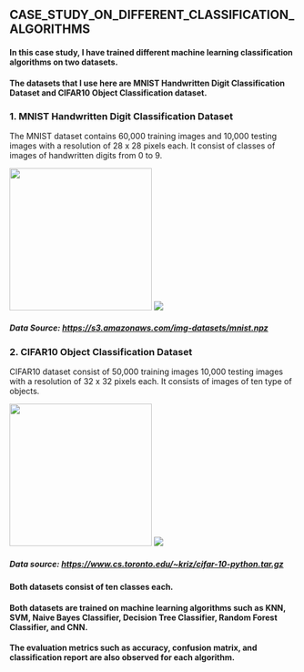 ## CASE_STUDY_ON_DIFFERENT_CLASSIFICATION_ALGORITHMS
#### In this case study, I have trained different machine learning classification algorithms on two datasets.
#### The datasets that I use here are MNIST Handwritten Digit Classification Dataset and CIFAR10 Object Classification dataset. 
### 1.  MNIST Handwritten Digit Classification Dataset

The MNIST dataset contains 60,000 training images and 10,000 testing images with a resolution of 28 x 28 pixels each.
 It consist of classes of images of handwritten digits from 0 to 9.

<img src="https://user-images.githubusercontent.com/61530421/167575114-c847d6db-75b0-456a-932e-207afb94623e.png" width="250" height ="250">

<img src="https://user-images.githubusercontent.com/61530421/167575732-861f90e5-3673-471e-90e5-f79f9ac22ecf.png" >

##### Data Source:  https://s3.amazonaws.com/img-datasets/mnist.npz

### 2. CIFAR10 Object Classification Dataset

 CIFAR10 dataset consist of 50,000 training images 10,000  testing images with a resolution of 32 x 32 pixels each.
 It consists of images of ten type of objects.



<img src="https://user-images.githubusercontent.com/61530421/167578068-c0a0ac6d-0d79-47e0-a9b9-83a12cb0c69a.png" width="250" height ="250">

<img src="https://user-images.githubusercontent.com/61530421/167578138-30ccd7a3-169c-4e3c-adbd-99a7a231d29a.png">


##### Data source:  https://www.cs.toronto.edu/~kriz/cifar-10-python.tar.gz

#### Both datasets consist of ten classes each.
#### Both datasets are trained on machine learning algorithms such as KNN, SVM, Naive Bayes Classifier, Decision Tree Classifier, Random Forest Classifier, and CNN. 
#### The evaluation metrics such as accuracy, confusion matrix, and classification report are also observed for each algorithm.

<!--<img src="" width="550" height ="550">
<img src="" width="550" height ="550">
-->

